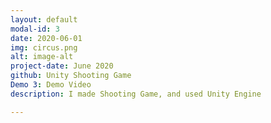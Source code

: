 ```yaml
---
layout: default
modal-id: 3
date: 2020-06-01
img: circus.png
alt: image-alt
project-date: June 2020
github: Unity Shooting Game
Demo 3: Demo Video
description: I made Shooting Game, and used Unity Engine

---
```

